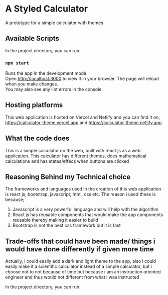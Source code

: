 # A Styled Calculator

A prototype for a simple calculator with themes

## Available Scripts

In the project directory, you can run:

### `npm start`

Runs the app in the development mode.\
Open [http://localhost:3000](http://localhost:3000) to view it in your browser.
The page will reload when you make changes.\
You may also see any lint errors in the console.

## Hosting platforms

This web application is hosted on Vercel and Netlify and you can find it on;
https://calculator-theme.vercel.app and 
https://calculator-theme.netlify.app

## What the code does

This is a simple calculator on the web, built with react js as a web application. This calculator has different themes, does mathematical calculations and has states/effecs when buttons are clicked

## Reasoning Behind my Technical choice

The frameworks and languages used in the creation of this web application is react js, bootstrap, javascript, html, css etc. The reason i used these is because;
1. Javascript is a very powerful language and will help with the algorithm
2. React js has reusable components that would make the app components reusable thereby making it easier to build
3. Bootstrap is not the best css framework but it is fast


## Trade-offs that could have been made/ things i would have done differently if given more time

Actually, i could easily add a dark and light theme to the app, also i could easily make it a scientific calculator instead of a simple calculator, but i choose not to not because of time but because i am an instruction oriented engineer and thus would not different from what i was instructed

In the project directory, you can run:
